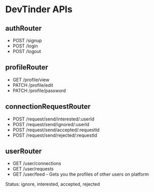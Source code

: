 # DevTinder APIs

## authRouter
- POST /signup
- POST /login
- POST /logout

## profileRouter
- GET /profile/view
- PATCH /profile/edit
- PATCH /profile/password

## connectionRequestRouter
- POST /request/send/interested/:userId
- POST /request/send/ignored/:userId
- POST /request/send/accepted/:requestId
- POST /request/send/rejected/:requestId

## userRouter
- GET /user/connections
- GET /user/requests
- GET /user/feed - Gets you the profiles of other users on platform

Status: ignore, interested, accepted, rejected